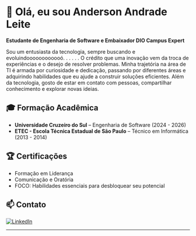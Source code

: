 # 👋 Olá, eu sou Anderson Andrade Leite 

 **Estudante de Engenharia de Software e Embaixador DIO Campus Expert**  

Sou um entusiasta da tecnologia, sempre buscando e evoluindoooooooooooó. . . . . . O crédito que uma inovação vem da troca de experiências e o desejo de resolver problemas. Minha trajetória na área de TI é armada por curiosidade e dedicação, passando por diferentes áreas e adquirindo habilidades que eu ajude a construir soluções eficientes. Além da tecnologia, gosto de estar em contato com pessoas, compartilhar conhecimento e explorar novas ideias. 

## 🎓 **Formação Acadêmica**  
- **Universidade Cruzeiro do Sul** – Engenharia de Software (2024 - 2026) 
- **ETEC - Escola Técnica Estadual de São Paulo** – Técnico em Informática (2013 - 2014) 

## 🏆 **Certificações**  
- Formação em Liderança 
- Comunicação e Oratória 
- FOCO: Habilidades essenciais para desbloquear seu potencial 

## 📫 **Contato**  
[![LinkedIn](https://img.shields.io/badge/LinkedIn-0077B5?style=for-the-badge&logo=linkedin&logoColor=white)](https://www.linkedin.com/in/anderson-andrade-leite-787a6516b/)  


---


